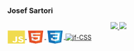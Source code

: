 ### Josef Sartori

<div align="center">
  <a href="https://github.com/JosefStonon">
  <img height="180em" src="https://github-readme-stats.vercel.app/api?username=JosefStonon&show_icons=true&theme=dracula&include_all_commits=true&count_private=true"/>
  <img height="180em" src="https://github-readme-stats.vercel.app/api/top-langs/?username=JosefStonon&layout=compact&langs_count=7&theme=dracula"/>
</div>
  
<div style="display: inline_block">
<img align="center" alt="jf-Js" height="30" width="40" src="https://raw.githubusercontent.com/devicons/devicon/master/icons/javascript/javascript-plain.svg">
<img align="center" alt="jf-HTML" height="30" width="40" src="https://raw.githubusercontent.com/devicons/devicon/master/icons/html5/html5-original.svg">
<img align="center" alt="jf-CSS" height="30" width="40" src="https://raw.githubusercontent.com/devicons/devicon/master/icons/css3/css3-original.svg">   <img align="center" alt="jf-CSS" height="38" width="40" src="https://cdn.jsdelivr.net/gh/devicons/devicon/icons/bootstrap/bootstrap-original.svg" />
          
</div>



